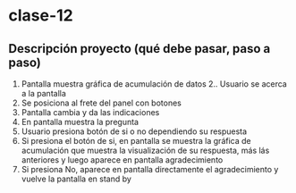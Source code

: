 # clase-12

## Descripción proyecto (qué debe pasar, paso a paso)

1. Pantalla muestra gráfica de acumulación de datos 
2.. Usuario se acerca a la pantalla
3. Se posiciona al frete del panel con botones
4. Pantalla cambia y da las indicaciones
5. En pantalla muestra la pregunta
6. Usuario presiona botón de si o no dependiendo su respuesta
7. Si presiona el botón de si, en pantalla se muestra la gráfica de acumulación que muestra la visualización de su respuesta, más lás anteriores y luego
   aparece en pantalla agradecimiento 
8. Si presiona No, aparece en pantalla directamente el agradecimiento y vuelve la pantalla en stand by
